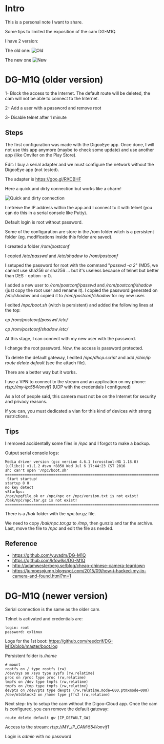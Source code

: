 # Intro

This is a personal note I want to share.

Some tips to limited the exposition of the cam DG-M1Q.

I have 2 version:

The old one:
![Old](https://raw.githubusercontent.com/reedcrif/DG-M1Q/master/old_cam.jpg)

The new one
![New](https://raw.githubusercontent.com/reedcrif/DG-M1Q/master/new_cam.jpg)

# DG-M1Q (older version)
1- Block the access to the Internet. The default route will be deleted, the cam will not be able to connect to the Internet.

2- Add a user with a password and remove root

3- Disable telnet after 1 minute

## Steps
The first configuration was made with the DigooEye app. Once done, I will not use this app anymore (maybe to check some update) and use another app (like Onvifer on the Play Store).

Edit: I buy a serial adapter and we must configure the network without the DigooEye app (not tested).

The adapter is https://goo.gl/RXCBHF

Here a quick and dirty connection but works like a charm!

![Quick and dirty connection](https://raw.githubusercontent.com/reedcrif/DG-M1Q/master/20180530_160005.jpg)

I retreive the IP address within the app and I connect to it with telnet (you can do this in a serial console like Putty).

Default login is root without password.

Some of the configuration are store in the /rom folder witch is a persistent folder (eg. modifications inside this folder are saved).

I created a folder _/rom/postconf_

I copied _/etc/passwd_ and _/etc/shadow_ to _/rom/postconf_

I setuped the password for root with the command "_passwd -a 2_" (MD5, we cannot use sha256 or sha256 ... but it's useless because of telnet but better than DES - option _-a 1_).

I added a new user to _/rom/postconf/passwd_ and _/rom/postconf/shadow_ (just copy the root user and rename it).
I copied the password generated on _/etc/shadow_ and copied it to _/rom/postconf/shadow_ for my new user.

I edited _/npc/boot.sh_ (witch is persistent) and added the following lines at the top:

_cp /rom/postconf/passwd /etc/_

_cp /rom/postconf/shadow /etc/_

At this stage, I can connect with my new user with the password.

I change the root password. Now, the access is password protected.

To delete the default gateway, I edited _/npc/dhcp.script_ and add  _/sbin/ip route delete default_ (see the attach file).

There are a better way but it works.

I use a VPN to connect to the stream and an application on my phone:
_rtsp://my-ip:554/onvif1_ (UDP with the credentials I configured)

As a lot of people said, this camera must not be on the Internet for security and privacy reasons.

If you can, you must dedicated a vlan for this kind of devices with strong restrictions.

## Tips
I removed accidentally some files in _/npc_ and I forgot to make a backup. 

Output serial console logs:

```
Media driver version (gcc version 4.6.1 (crosstool-NG 1.18.0) (uClibc)) v1.1.2 #svn r8850 Wed Jul 6 17:44:23 CST 2016
sh: can't open '/npc/boot.sh'
=========================================================================
 Start startup!
startup 0 0
no key detect
vStarNpc:
/npc/upgfile_ok or /npc/npc or /npc/version.txt is not exist!
/bak/npc/npc.tar.gz is not exist!
=========================================================================
```

There is a _/bak_ folder with the _npc.tar.gz_ file.

We need to copy _/bak/npc.tar.gz_ to _/tmp_, then gunzip and tar the archive. Last, move the file to _/npc_ and edit the file as needed.


## Reference
* https://github.com/yuvadm/DG-M1Q
* https://github.com/kfowlks/DG-M1Q
* http://adamwesterberg.se/blog/cheap-chinese-camera-teardown
* https://jumpespjump.blogspot.com/2015/09/how-i-hacked-my-ip-camera-and-found.html?m=1

# DG-M1Q (newer version)
Serial connection is the same as the older cam.

Telnet is activated and credentials are:
```
login: root
password: cxlinux
```

Logs for the 1st boot: https://github.com/reedcrif/DG-M1Q/blob/master/boot.log

Persistent folder is _/home_

```
# mount
rootfs on / type rootfs (rw)
/dev/sys on /sys type sysfs (rw,relatime)
proc on /proc type proc (rw,relatime)
tmpfs on /dev type tmpfs (rw,relatime)
tmpfs on /tmp type tmpfs (rw,relatime)
devpts on /dev/pts type devpts (rw,relatime,mode=600,ptmxmode=000)
/dev/mtdblock2 on /home type jffs2 (rw,relatime)

```

Next step: try to setup the cam without the Digoo-Cloud app. Once the cam is configured, you can remove the default gateway:

```
route delete default gw [IP_DEFAULT_GW]
```

Access to the stream: _rtsp://MY_IP_CAM:554/onvif1_

Login is _admin_ with no password
